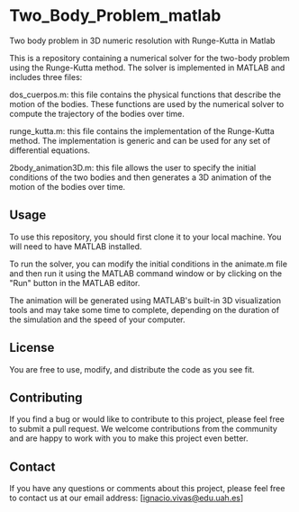 # Two_Body_Problem_matlab
Two body problem in 3D numeric resolution with Runge-Kutta in Matlab

This is a repository containing a numerical solver for the two-body problem using the Runge-Kutta method. The solver is implemented in MATLAB and includes three files:

dos_cuerpos.m: this file contains the physical functions that describe the motion of the bodies. These functions are used by the numerical solver to compute the trajectory of the bodies over time.

runge_kutta.m: this file contains the implementation of the Runge-Kutta method. The implementation is generic and can be used for any set of differential equations.

2body_animation3D.m: this file allows the user to specify the initial conditions of the two bodies and then generates a 3D animation of the motion of the bodies over time.

## Usage
To use this repository, you should first clone it to your local machine. You will need to have MATLAB installed.

To run the solver, you can modify the initial conditions in the animate.m file and then run it using the MATLAB command window or by clicking on the "Run" button in the MATLAB editor.

The animation will be generated using MATLAB's built-in 3D visualization tools and may take some time to complete, depending on the duration of the simulation and the speed of your computer.

## License
You are free to use, modify, and distribute the code as you see fit. 

## Contributing
If you find a bug or would like to contribute to this project, please feel free to submit a pull request. We welcome contributions from the community and are happy to work with you to make this project even better.

## Contact
If you have any questions or comments about this project, please feel free to contact us at our email address: [ignacio.vivas@edu.uah.es]
